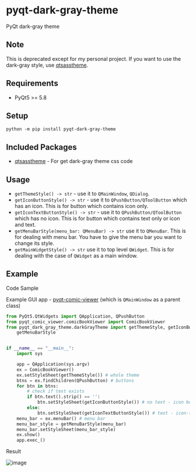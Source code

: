# pyqt-dark-gray-theme
PyQt dark-gray theme

## Note
This is deprecated except for my personal project. If you want to use the dark-gray style, use <a href="https://github.com/yjg30737/qtsasstheme.git">qtsasstheme</a>.

## Requirements
* PyQt5 >= 5.8

## Setup
`python -m pip install pyqt-dark-gray-theme`

## Included Packages
* <a href="https://github.com/yjg30737/qtsasstheme.git">qtsasstheme</a> - For get dark-gray theme css code

## Usage
* `getThemeStyle() -> str` - use it to `QMainWindow`, `QDialog`.
* `getIconButtonStyle() -> str` - use it to `QPushButton/QToolButton` which has an icon. This is for button which contains icon only.
* `getIconTextButtonStyle() -> str` - use it to `QPushButton/QToolButton` which has no icon. This is for button which contains text only or icon and text.
* `getMenuBarStyle(menu_bar: QMenuBar) -> str` use it to `QMenuBar`. This is for dealing with menu bar. You have to give the menu bar you want to change its style. 
* `getMainWidgetStyle() -> str` use it to top level `QWidget`. This is for dealing with the case of `QWidget` as a main window.

## Example
Code Sample

Example GUI app - <a href="https://github.com/yjg30737/pyqt-comic-viewer.git">pyqt-comic-viewer</a> (which is `QMainWindow` as a parent class)
```Python
from PyQt5.QtWidgets import QApplication, QPushButton
from pyqt_comic_viewer.comicBookViewer import ComicBookViewer
from pyqt_dark_gray_theme.darkGrayTheme import getThemeStyle, getIconButtonStyle, getIconTextButtonStyle, \
    getMenuBarStyle


if __name__ == "__main__":
    import sys

    app = QApplication(sys.argv)
    ex = ComicBookViewer()
    ex.setStyleSheet(getThemeStyle()) # whole theme
    btns = ex.findChildren(QPushButton) # buttons
    for btn in btns:
        # check if text exists
        if btn.text().strip() == '':
            btn.setStyleSheet(getIconButtonStyle()) # no text - icon button style
        else:
            btn.setStyleSheet(getIconTextButtonStyle()) # text - icon-text button style
    menu_bar = ex.menuBar() # menu bar
    menu_bar_style = getMenuBarStyle(menu_bar)
    menu_bar.setStyleSheet(menu_bar_style)
    ex.show()
    app.exec_()
```

Result

![image](https://user-images.githubusercontent.com/55078043/155912764-9857cc04-b2b8-462b-85a4-f35a697207cb.png)

